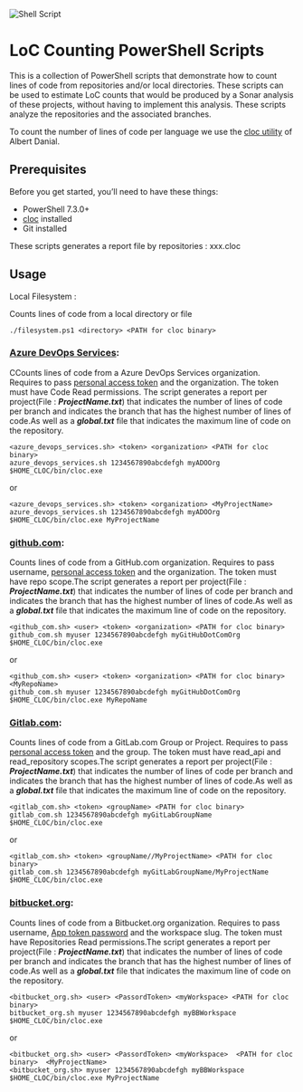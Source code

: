 ![Shell Script](https://img.shields.io/badge/shell_script-%23121011.svg?style=for-the-badge&logo=gnu-bash&logoColor=white)

# LoC Counting PowerShell Scripts

This is a collection of PowerShell scripts that demonstrate how to count lines of code from repositories and/or local directories. These scripts can be used to estimate LoC counts that would be produced by a Sonar analysis of these projects, without having to implement this analysis.
These scripts analyze the repositories and the associated branches.

To count the number of lines of code per language we use the [cloc utility](https://github.com/AlDanial/cloc) of Albert Danial.


## Prerequisites

Before you get started, you’ll need to have these things:
* PowerShell 7.3.0+
* [cloc](https://github.com/AlDanial/cloc)  installed
* Git installed


These scripts generates a report file by repositories : xxx.cloc

## Usage

Local Filesystem :

Counts lines of code from a local directory or file

```
./filesystem.ps1 <directory> <PATH for cloc binary>
```

### [Azure DevOps Services](https://dev.azure.com):

CCounts lines of code from a Azure DevOps Services organization. Requires to pass [personal access token](https://docs.microsoft.com/en-us/azure/devops/organizations/accounts/use-personal-access-tokens-to-authenticate?view=azure-devops) and the organization.  The token must have Code Read permissions.
The script generates a report per project(File : ***ProjectName.txt***) that indicates the number of lines of code per branch and indicates the branch that has the highest number of lines of code.As well as a ***global.txt*** file that indicates the maximum line of code on the repository.

```
<azure_devops_services.sh> <token> <organization> <PATH for cloc binary>
azure_devops_services.sh 1234567890abcdefgh myADOOrg $HOME_CLOC/bin/cloc.exe
```
or
```
<azure_devops_services.sh> <token> <organization> <MyProjectName>
azure_devops_services.sh 1234567890abcdefgh myADOOrg $HOME_CLOC/bin/cloc.exe MyProjectName
```
### [github.com](https://github.com):

Counts lines of code from a GitHub.com organization.  Requires to pass username, [personal access token](https://docs.github.com/en/authentication/keeping-your-account-and-data-secure/creating-a-personal-access-token) and the organization.  The token must have repo scope.The script generates a report per project(File : ***ProjectName.txt***) that indicates the number of lines of code per branch and indicates the branch that has the highest number of lines of code.As well as a ***global.txt*** file that indicates the maximum line of code on the repository.

```
<github_com.sh> <user> <token> <organization> <PATH for cloc binary>
github_com.sh myuser 1234567890abcdefgh myGitHubDotComOrg $HOME_CLOC/bin/cloc.exe
```
or
```
<github_com.sh> <user> <token> <organization> <PATH for cloc binary> <MyRepoName>
github_com.sh myuser 1234567890abcdefgh myGitHubDotComOrg $HOME_CLOC/bin/cloc.exe MyRepoName
```

### [Gitlab.com](https://gitlab.com):

Counts lines of code from a GitLab.com Group or Project. Requires to pass [personal access token](https://docs.gitlab.com/ee/user/profile/personal_access_tokens.html) and the group.  The token must have read_api and read_repository scopes.The script generates a report per project(File : ***ProjectName.txt***) that indicates the number of lines of code per branch and indicates the branch that has the highest number of lines of code.As well as a ***global.txt*** file that indicates the maximum line of code on the repository.

```
<gitlab_com.sh> <token> <groupName> <PATH for cloc binary>
gitlab_com.sh 1234567890abcdefgh myGitLabGroupName $HOME_CLOC/bin/cloc.exe
```
or
```
<gitlab_com.sh> <token> <groupName//MyProjectName> <PATH for cloc binary> 
gitlab_com.sh 1234567890abcdefgh myGitLabGroupName/MyProjectName $HOME_CLOC/bin/cloc.exe
```
       
### [bitbucket.org](https://bitbucket.org):

Counts lines of code from a Bitbucket.org organization. Requires to pass username, [App token password](https://support.atlassian.com/bitbucket-cloud/docs/app-passwords/) and the workspace slug.  The token must have Repositories Read permissions.The script generates a report per project(File : ***ProjectName.txt***) that indicates the number of lines of code per branch and indicates the branch that has the highest number of lines of code.As well as a ***global.txt*** file that indicates the maximum line of code on the repository.

```
<bitbucket_org.sh> <user> <PassordToken> <myWorkspace> <PATH for cloc binary>
bitbucket_org.sh myuser 1234567890abcdefgh myBBWorkspace $HOME_CLOC/bin/cloc.exe
```
or
```
<bitbucket_org.sh> <user> <PassordToken> <myWorkspace>  <PATH for cloc binary>  <MyProjectName>
<bitbucket_org.sh> myuser 1234567890abcdefgh myBBWorkspace $HOME_CLOC/bin/cloc.exe MyProjectName
```

